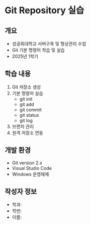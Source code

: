 # Git Repository 실습

## 개요
- 성공회대학교 서버구축 및 형상관리 수업
- Git 기본 명령어 학습 및 실습
- 2025년 1학기

## 학습 내용
1. Git 저장소 생성
2. 기본 명령어 실습
   - git init
   - git add
   - git commit
   - git status
   - git log
3. 브랜치 관리
4. 원격 저장소 연동

## 개발 환경
- Git version 2.x
- Visual Studio Code
- Windows 운영체제

## 작성자 정보
- 학과:
- 학번:
- 이름: